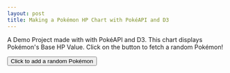 ```yaml
---
layout: post
title: Making a Pokémon HP Chart with PokéAPI and D3
---
```


A Demo Project made with with PokéAPI and D3. This chart displays Pokémon's Base HP Value. Click on the button to fetch a random Pokémon!

<style type='text/css'>
  .chart text {
    font: 10px sans-serif;
  }
  section {
    text-transform: capitalize;
  }
  div {
    margin-bottom: 5px;
  }
</style>
<script src="https://cdn.jsdelivr.net/gh/holtzy/D3-graph-gallery@master/LIB/d3-scale-radial.js"></script>
<script src='https://ajax.googleapis.com/ajax/libs/jquery/3.4.0/jquery.min.js'></script>
<script src='https://d3js.org/d3.v5.min.js'></script>

<body>
  <div>
    <button onclick="getPokemon()">Click to add a random Pokémon</button>
  </div>
  <div>
    <img src='' id='pokeicon'>
    <section></section>
  </div>
  <div class='chart'></div>
</body>

<script type="text/javascript">
    const pokemons = [];
    getPokemon(25); // use Pikachu as a demo

    const margin = {top: 10, right: 10, bottom: 10, left: 10};
    const width = 440;
    const height = 440;
    const innerRadius = 80;
    const outerRadius = 220;

    const x = d3.scaleBand()
    .range([0, 2 * Math.PI]);

    const y = d3.scaleRadial()
    .domain([0, 200])
    .range([innerRadius, outerRadius]);

    const chart = d3.select('.chart')
    .append('svg')
    .attr('width', 460).attr('height', 460)
    .append('g').attr('transform', `translate(${width / 2}, ${height / 2})`);

    function updateIcon(idx, pokemon) {
      const url = `https://raw.githubusercontent.com/PokeAPI/sprites/master/sprites/pokemon/${idx}.png`;
      d3.select('#pokeicon').attr('src', url);
      d3.select('section')
      .html(`Added ${pokemon.name}!`);
    }

    function updateChart() {
      chart.selectAll('*').remove();
      x.domain(pokemons.map((d) => {return d.name;}));

      chart.append('g')
      .selectAll('path')
      .data(pokemons)
      .enter()
      .append('path')
      .style('fill', 'lightgreen ')
      .attr('d', d3.arc()
        .innerRadius(innerRadius)
        .outerRadius((d) => {return y(d.stats.hp);})
        .startAngle((d) => {return x(d.name);})
        .endAngle((d) => {return x(d.name) + x.bandwidth();})
        .padAngle(0.01)
        .padRadius(innerRadius));

      // add bars
      chart.append('g')
      .selectAll('path')
      .data(pokemons)
      .enter()
      .append('path')
      .style('fill', 'lightgreen ')
      .attr('d', d3.arc()
        .innerRadius(innerRadius)
        .outerRadius((d) => {return y(d.stats.hp);})
        .startAngle((d) => {return x(d.name);})
        .endAngle((d) => {return x(d.name) + x.bandwidth();})
        .padAngle(0.01)
        .padRadius(innerRadius));

      // add pokemon names
      chart.append('g')
      .selectAll('g')
      .data(pokemons)
      .enter()
      .append('g')
        .attr('transform', (d) => {
          return `rotate(${((x(d.name) + x.bandwidth() / 2) * 180 / Math.PI - 90)}) translate(150, 0)`;
        })
        .append('text')
        .text((d) => {return d.name;}) 
        .attr('transform', 'rotate(0)');

      // add hp number
      chart.append('g')
      .selectAll('g')
      .data(pokemons)
      .enter()
      .append('g')
        .attr('transform', (d) => {
          return `rotate(${((x(d.name) + x.bandwidth() / 2) * 180 / Math.PI - 90)}) translate(90, 0)`;
        })
        .append('text')
        .text((d) => {return d.stats.hp;}) 
        .attr('transform', 'rotate(0)');
    }

    function cleanData(data) {
      const stats = {};
      for (let i = 0; i < data.stats.length; i++) {
        const stat_name = data.stats[i].stat.name;
        stats[stat_name] = data.stats[i].base_stat;
      }
      return {
        name: data.name,
        stats: stats
      };
    }

    function getPokemon(idx) {
      if (idx === undefined) {
        idx = Math.floor(Math.random() * 492 + 1); // 493 pokemons up to Diamond & Pearl, 0 is invalid
      }
      const settings = {
        'crossDomain': true,
        'url': `http://pokeapi.co/api/v2/pokemon/${idx}`
      };
      $.ajax(settings).done((data) => {
        newPokemon = cleanData(data);
        pokemons.push(newPokemon);
        updateIcon(idx, newPokemon);
        updateChart();
      });
    }

  </script>